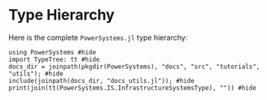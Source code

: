 # Type Hierarchy

Here is the complete `PowerSystems.jl` type hierarchy:

```@repl types
using PowerSystems #hide
import TypeTree: tt #hide
docs_dir = joinpath(pkgdir(PowerSystems), "docs", "src", "tutorials", "utils"); #hide
include(joinpath(docs_dir, "docs_utils.jl")); #hide
print(join(tt(PowerSystems.IS.InfrastructureSystemsType), "")) #hide
```

